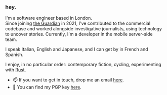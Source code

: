 ### hey.

I'm a software engineer based in London.\
Since joining [the Guardian](https://www.theguardian.com/) in 2021, I've contributed to the commercial codebase and worked alongside investigative journalists, using technology to uncover stories. Currently, I'm a developer in the mobile server-side team.

I speak Italian, English and Japanese, and I can get by in French and Spanish.

I enjoy, in no particular order: contemporary fiction, cycling, experimenting with [Rust](https://www.rustlang.com/).

- 📫 If you want to get in touch, drop me an email [here](mailto:remove%20spaces%20and%20brackets%20from%20mar%20(.)%20savarese%20@%20gmail%20(.)%20com).
- 🔐 You can find my PGP key [here](https://raw.githubusercontent.com/MarSavar/MarSavar/main/msav.pub.txt).

